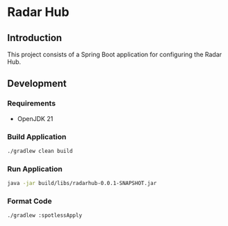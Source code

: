 # Radar Hub

## Introduction

This project consists of a Spring Boot application for configuring the Radar Hub.

## Development

### Requirements

- OpenJDK 21

### Build Application

```sh
./gradlew clean build
```

### Run Application

```sh
java -jar build/libs/radarhub-0.0.1-SNAPSHOT.jar
```

### Format Code

```sh
./gradlew :spotlessApply
```
